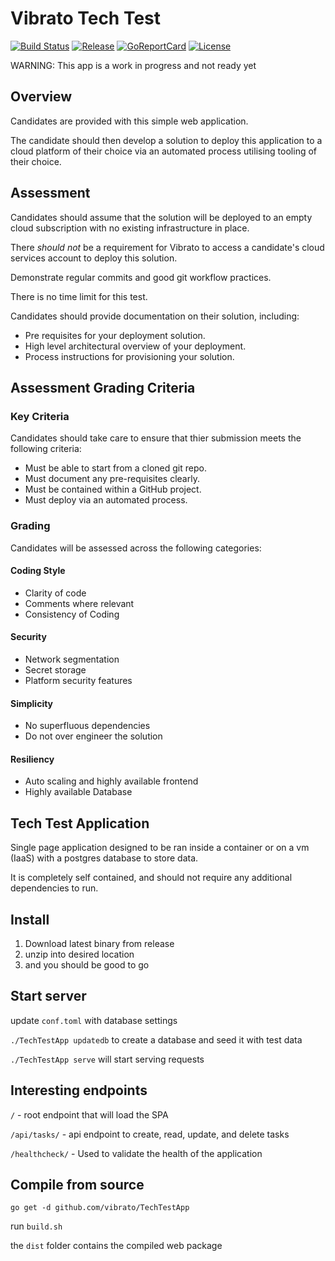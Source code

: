 # Vibrato Tech Test

[![Build Status][circleci-badge]][circleci]
[![Release][release-badge]][release]
[![GoReportCard][report-badge]][report]
[![License][license-badge]][license]

[circleci-badge]: https://circleci.com/gh/vibrato/TechTestApp.svg?style=shield&circle-token=8dfd03c6c2a5dc5555e2f1a84c36e33bc58ad0aa
[circleci]: https://circleci.com/gh/vibrato/TechTestApp
[release-badge]: http://img.shields.io/github/release/vibrato/TechTestApp/all.svg?style=flat
[release]:https://github.com/vibrato/TechTestApp/releases
[report-badge]: https://goreportcard.com/badge/github.com/vibrato/TechTestApp
[report]: https://goreportcard.com/report/github.com/vibrato/TechTestApp
[license-badge]: https://img.shields.io/github/license/vibrato/TechTestApp.svg?style=flat
[license]: https://github.com/vibrato/TechTestApp/license

WARNING: This app is a work in progress and not ready yet

## Overview

Candidates are provided with this simple web application.

The candidate should then develop a solution to deploy this application to a cloud platform of their choice via an automated process utilising tooling of their choice.

## Assessment

Candidates should assume that the solution will be deployed to an empty cloud subscription with no existing infrastructure in place.

There *should not* be a requirement for Vibrato to access a candidate's cloud services account to deploy this solution.

Demonstrate regular commits and good git workflow practices.

There is no time limit for this test.

Candidates should provide documentation on their solution, including:

- Pre requisites for your deployment solution.
- High level architectural overview of your deployment.
- Process instructions for provisioning your solution.

## Assessment Grading Criteria

### Key Criteria

Candidates should take care to ensure that thier submission meets the following criteria:

- Must be able to start from a cloned git repo.
- Must document any pre-requisites clearly.
- Must be contained within a GitHub project.
- Must deploy via an automated process.

### Grading

Candidates will be assessed across the following categories:

#### Coding Style

- Clarity of code
- Comments where relevant
- Consistency of Coding

#### Security

- Network segmentation
- Secret storage
- Platform security features

#### Simplicity

- No superfluous dependencies
- Do not over engineer the solution

#### Resiliency

- Auto scaling and highly available frontend
- Highly available Database

## Tech Test Application

Single page application designed to be ran inside a container or on a vm (IaaS) with a postgres database to store data.

It is completely self contained, and should not require any additional dependencies to run.

## Install

1. Download latest binary from release
2. unzip into desired location
3. and you should be good to go

## Start server

update `conf.toml` with database settings

`./TechTestApp updatedb` to create a database and seed it with test data

`./TechTestApp serve` will start serving requests

## Interesting endpoints

`/` - root endpoint that will load the SPA

`/api/tasks/` - api endpoint to create, read, update, and delete tasks

`/healthcheck/` - Used to validate the health of the application

## Compile from source

`go get -d github.com/vibrato/TechTestApp`

run `build.sh`

the `dist` folder contains the compiled web package
